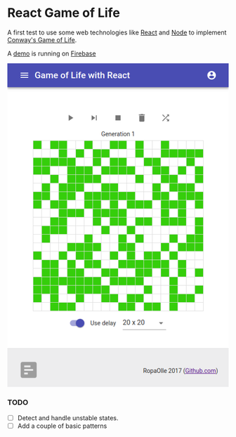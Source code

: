 React Game of Life
========================================
A first test to use some web technologies like [React](https://reactjs.org/) and [Node](https://nodejs.org/en/) to implement [Conway's Game of Life](https://en.wikipedia.org/wiki/Conway%27s_Game_of_Life).

A [demo](https://game-of-life-67201.firebaseapp.com) is running on [Firebase](https://firebase.google.com/)

![screenshot](/src/screen.png)

### TODO
* [ ] Detect and handle unstable states.
* [ ] Add a couple of basic patterns
